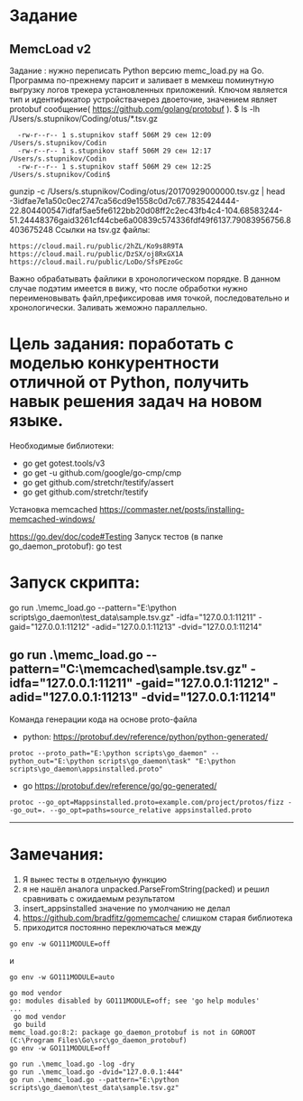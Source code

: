 # Задание
## MemcLoad v2

Задание
: нужно переписать Python версию memc_load.py на Go. Программа по-прежнему парсит и заливает в мемкеш поминутную выгрузку логов трекера установленных приложений. Ключом является тип и идентификатор устройствачерез двоеточие, значением являет protobuf сообщение(
https://github.com/golang/protobuf
).
$ ls -lh /Users/s.stupnikov/Coding/otus/*.tsv.gz
```
  -rw-r--r-- 1 s.stupnikov staff 506M 29 сен 12:09 /Users/s.stupnikov/Codin
  -rw-r--r-- 1 s.stupnikov staff 506M 29 сен 12:17 /Users/s.stupnikov/Codin
  -rw-r--r-- 1 s.stupnikov staff 506M 29 сен 12:25 /Users/s.stupnikov/Codin$ 
```
gunzip -c /Users/s.stupnikov/Coding/otus/20170929000000.tsv.gz | head -3idfae7e1a50c0ec2747ca56cd9e1558c0d7c67.7835424444-22.804400547idfaf5ae5fe6122bb20d08ff2c2ec43fb4c4-104.68583244-51.24448376gaid3261cf44cbe6a00839c574336fdf49f6137.79083956756.8403675248
Ссылки на tsv.gz файлы:
```
https://cloud.mail.ru/public/2hZL/Ko9s8R9TA
https://cloud.mail.ru/public/DzSX/oj8RxGX1A
https://cloud.mail.ru/public/LoDo/SfsPEzoGc
```
Важно обрабатывать файлики в хронологическом порядке. В данном случае подэтим имеется в вижу, что после обработки нужно переименовывать файл,префиксировав имя точкой, последовательно и хронологически. Заливать жеможно параллельно.
# Цель задания: поработать с моделью конкурентности отличной от Python, получить навык решения задач на новом языке.


Необходимые библиотеки:
- go get gotest.tools/v3
- go get -u github.com/google/go-cmp/cmp
- go get github.com/stretchr/testify/assert
- go get github.com/stretchr/testify

Установка memcached
https://commaster.net/posts/installing-memcached-windows/

https://go.dev/doc/code#Testing
Запуск тестов (в папке go_daemon_protobuf):
go test

# Запуск скрипта:
go run .\memc_load.go --pattern="E:\python scripts\go_daemon\test_data\sample.tsv.gz" -idfa="127.0.0.1:11211" -gaid="127.0.0.1:11212" -adid="127.0.0.1:11213" -dvid="127.0.0.1:11214"

go run .\memc_load.go --pattern="C:\memcached\sample.tsv.gz" -idfa="127.0.0.1:11211" -gaid="127.0.0.1:11212" -adid="127.0.0.1:11213" -dvid="127.0.0.1:11214"
----------------------
Команда генерации кода на основе proto-файла
- python:
https://protobuf.dev/reference/python/python-generated/
```
protoc --proto_path="E:\python scripts\go_daemon" --python_out="E:\python scripts\go_daemon\task" "E:\python scripts\go_daemon\appsinstalled.proto"
```
- go
https://protobuf.dev/reference/go/go-generated/
```
protoc --go_opt=Mappsinstalled.proto=example.com/project/protos/fizz --go_out=. --go_opt=paths=source_relative appsinstalled.proto 
```

----------------------
# Замечания:
1) Я вынес тесты в отдельную функцию
2) я не нашёл аналога unpacked.ParseFromString(packed)
и решил сравнивать с ожидаемым результатом
3) insert_appsinstalled значение по умолчанию не делал
4) https://github.com/bradfitz/gomemcache/
слишком старая библиотека
5) приходится постоянно переключаться между 
```
go env -w GO111MODULE=off
```
и 
```
go env -w GO111MODULE=auto
```
```
go mod vendor
go: modules disabled by GO111MODULE=off; see 'go help modules'
...
 go mod vendor
 go build
memc_load.go:8:2: package go_daemon_protobuf is not in GOROOT (C:\Program Files\Go\src\go_daemon_protobuf)
go env -w GO111MODULE=off
```
```
go run .\memc_load.go -log -dry
go run .\memc_load.go -dvid="127.0.0.1:444"
go run .\memc_load.go --pattern="E:\python scripts\go_daemon\test_data\sample.tsv.gz"
```



